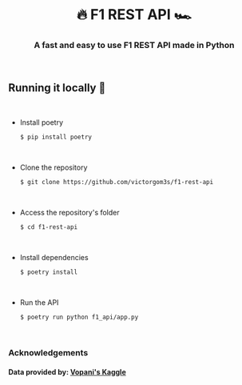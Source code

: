 <h1 align="center">🔥 F1 REST API 🏎️ </h1>

<h3 align="center">A fast and easy to use F1 REST API made in Python</h3>

<br>

## Running it locally 🚀

<br>

- Install poetry

  `$ pip install poetry`

<br>

- Clone the repository

  `$ git clone https://github.com/victorgom3s/f1-rest-api`

<br>

- Access the repository's folder

  `$ cd f1-rest-api`

<br>

- Install dependencies

  `$ poetry install`

<br>

- Run the API

  `$ poetry run python f1_api/app.py`

<br>

### Acknowledgements

#### Data provided by: [Vopani's Kaggle](https://www.kaggle.com/rohanrao/formula-1-world-championship-1950-2020)
